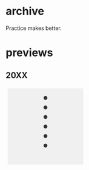 # archive
Practice makes better.  
# previews  


## 20XX

<a href='1801/'><img src='1801//outputs/01.gif' height='200' width='200' style='margin: 
5px;'></a> 
